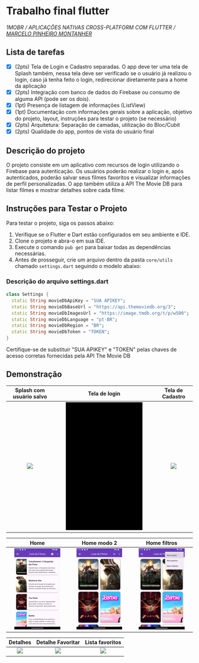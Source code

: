 # Trabalho final flutter

_1MOBR / APLICAÇÕES NATIVAS CROSS-PLATFORM COM FLUTTER / [MARCELO PINHEIRO MONTANHER](https://github.com/marcelopmont)_

## Lista de tarefas

- [x] (2pts) Tela de Login e Cadastro separadas. O app deve ter uma tela de Splash também, nessa
  tela deve ser verificado se o usuário já realizou o login, caso já tenha feito o login,
  redirecionar diretamente para a home da aplicação
- [x] (2pts) Integração com banco de dados do Firebase ou consumo de alguma API (pode ser os dois).
- [x] (1pt) Presença de listagem de informações (ListView)
- [x] (1pt) Documentação com informações gerais sobre a aplicação, objetivo do projeto, layout,
  instruções para testar o projeto (se necessário)
- [x] (2pts) Arquitetura: Separação de camadas, utilização do Bloc/Cubit
- [x] (2pts) Qualidade do app, pontos de vista do usuário final

## Descrição do projeto

O projeto consiste em um aplicativo com recursos de login utilizando o Firebase para autenticação.
Os usuários poderão realizar o login e, após autenticados, poderão salvar seus filmes favoritos e
visualizar informações de perfil personalizadas. O app também utiliza a API The Movie DB para listar
filmes e mostrar detalhes sobre cada filme.

## Instruções para Testar o Projeto

Para testar o projeto, siga os passos abaixo:

1. Verifique se o Flutter e Dart estão configurados em seu ambiente e IDE.
2. Clone o projeto e abra-o em sua IDE.
3. Execute o comando `pub get` para baixar todas as dependências necessárias.
4. Antes de prosseguir, crie um arquivo dentro da pasta `core/utils` chamado `settings.dart`
   seguindo o modelo abaixo:

### Descrição do arquivo settings.dart

```dart
class Settings {
  static String movieDbApiKey = "SUA APIKEY";
  static String movieDbBaseUrl = "https://api.themoviedb.org/3";
  static String movieDbImagesUrl = "https://image.tmdb.org/t/p/w500";
  static String movieDbLanguage = "pt-BR";
  static String movieDbRegion = "BR";
  static String movieDbToken = "TOKEN";
}
```

Certifique-se de substituir "SUA APIKEY" e "TOKEN" pelas chaves de acesso corretas fornecidas pela
API The Movie DB

## Demonstração

|           Splash com usuário salvo           |               Tela de login               |               Tela de Cadastro               |
|:--------------------------------------------:|:-----------------------------------------:|:--------------------------------------------:|
|    <img src="docs/Splash.gif" width=80%>     | <img src="docs/tela-login.gif" width=80%> | <img src="docs/tela-cadastro.gif" width=80%> |

|                     Home                     |                  Home modo 2                  |                Home filtros                 |
|:--------------------------------------------:|:---------------------------------------------:|:-------------------------------------------:|
| <img src="docs/lista-filmes.webp" width=80%> | <img src="docs/lista-filmes2.webp" width=80%> | <img src="docs/home-filtro.webp" width=80%> |

|                   Detalhes                   |          Detalhe Favoritar          |                 Lista favoritos                 |
|:--------------------------------------------:|:-----------------------------------:|:-----------------------------------------------:|
|   <img src="docs/detalhes.gif" width=100%>   | <img src="docs/like.gif" width=50%> | <img src="docs/lista-favoritos.gif" width=100%> |
